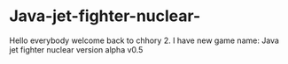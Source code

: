 # Java-jet-fighter-nuclear-
Hello everybody welcome back to chhory 2. I have new game name: Java jet fighter nuclear version alpha v0.5

